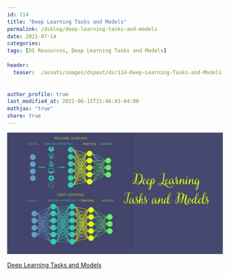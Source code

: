 ```yaml
---
id: 114    
title: "Deep Learning Tasks and Models"
permalink: /dsblog/deep-learning-tasks-and-models
date: 2021-07-14
categories:
tags: [DS Resources, Deep Learning Tasks and Models]

header:
  teaser:  /assets/images/dspost/dsr114-Deep-Learning-Tasks-and-Models.jpg


author_profile: true
last_modified_at: 2021-06-15T15:46:43-04:00
mathjax: "true"
share: true
---
```


![Deep Learning Tasks and Models](/assets/images/dspost/dsr114-Deep-Learning-Tasks-and-Models.jpg)

[Deep Learning Tasks and Models](https://docs.google.com/spreadsheets/d/e/2PACX-1vRDBsF3sb-PGIRuoBcPFPvpdF6lujUFDLU3BsaX6hh1Al_4998Xabn7zWsbQ42_kym-NRXsUGIM_iNd/pubhtml?gid=2145183598&single=true)